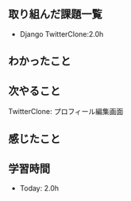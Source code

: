 ## 取り組んだ課題一覧
- Django TwitterClone:2.0h
   
## わかったこと

## 次やること
TwitterClone: プロフィール編集画面 

## 感じたこと

## 学習時間
- Today: 2.0h